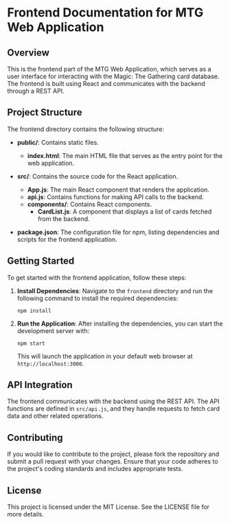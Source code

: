 # Frontend Documentation for MTG Web Application

## Overview

This is the frontend part of the MTG Web Application, which serves as a user interface for interacting with the Magic: The Gathering card database. The frontend is built using React and communicates with the backend through a REST API.

## Project Structure

The frontend directory contains the following structure:

- **public/**: Contains static files.
  - **index.html**: The main HTML file that serves as the entry point for the web application.

- **src/**: Contains the source code for the React application.
  - **App.js**: The main React component that renders the application.
  - **api.js**: Contains functions for making API calls to the backend.
  - **components/**: Contains React components.
    - **CardList.js**: A component that displays a list of cards fetched from the backend.

- **package.json**: The configuration file for npm, listing dependencies and scripts for the frontend application.

## Getting Started

To get started with the frontend application, follow these steps:

1. **Install Dependencies**: Navigate to the `frontend` directory and run the following command to install the required dependencies:

   ```
   npm install
   ```

2. **Run the Application**: After installing the dependencies, you can start the development server with:

   ```
   npm start
   ```

   This will launch the application in your default web browser at `http://localhost:3000`.

## API Integration

The frontend communicates with the backend using the REST API. The API functions are defined in `src/api.js`, and they handle requests to fetch card data and other related operations.

## Contributing

If you would like to contribute to the project, please fork the repository and submit a pull request with your changes. Ensure that your code adheres to the project's coding standards and includes appropriate tests.

## License

This project is licensed under the MIT License. See the LICENSE file for more details.